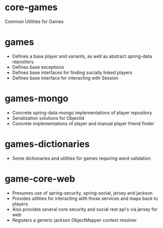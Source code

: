 core-games
==========

Common Utilities for Games

games
=====
- Defines a base player and variants, as well as abstract spring-data repository
- Defines base exceptions
- Defines base interfaces for finding socially linked players
- Defines base interface for interacting with Session

games-mongo
===========
- Concrete spring-data-mongo implementations of player repository
- Serialization solutions for ObjectId
- Concrete implementations of player and manual player friend finder

games-dictionaries
==================
- Some dictionaries and utilities for games requiring word validation

game-core-web
=============
- Presumes use of spring-security, spring-social, jersey and jackson
- Provides utilities for interacting with those services and maps back to players.
- Also provides several core security and social rest api's via jersey for web
- Registers a generic jackson ObjectMapper context resolver